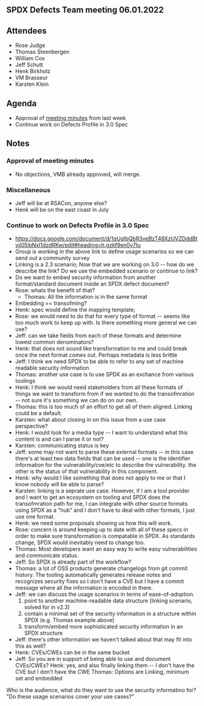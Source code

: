 ## SPDX Defects Team meeting 06.01.2022

## Attendees
* Rose Judge
* Thomas Steenbergen
* William Cox
* Jeff Schutt
* Henk Birkholz
* VM Brasseur
* Karsten Klein

## Agenda
* Approval of [meeting minutes](https://github.com/spdx/meetings/pull/164) from last week
* Continue work on Defects Profile in 3.0 Spec

## Notes
### Approval of meeting minutes
* No objections, VMB already approved, will merge.

### Miscellaneous
* Jeff will be at RSACon, anyone else?
* Henk will be on the east coast in July

### Continue to work on Defects Profile in 3.0 Spec
* https://docs.google.com/document/d/1qUgIbQbR3veBzT48XzUVZDddBtvjj05ibNxI1dzdRKw/edit#heading=h.gzkf9en0y7tu
* Group is working in the above link to define usage scenarios so we can send out a community survey
* Linking is a 2.3 scenario; Now that we are working on 3.0 -- how do we describe the link? Do we use the embedded scenario or continue to link?
* Do we want to embed security information from another format/standard document inside an SPDX defect document?
* Rose: whats the benefit of that?
  * Thomas: All the information is in the same format 
*  Embedding == transofming?  
* Henk: spec would define the mapping template; 
* Rose: we would need to do that for every type of format -- seems like too much work to keep up with. Is there something more general we can use?
* Jeff: can we take fields from each of these formats and determine lowest common denominators?
* Henk: that does not sound like transformation to me and could break once the next format comes out. Perhaps metadata is less brittle 
* Jeff: I think we need SPDX to be able to refer to any set of machine readable security information 
* Thomas: another use case is to use SPDX as an exchance from various toolings
* Henk: I think we would need stakeholders from all these formats of things we want to transform from if we wanted to do the transofmration -- not sure it's something we can do on our own.
* Thomas: this is too much of an effort to get all of them aligned. Linking could be a default.
* Karsten: what about closing in on this issue from a use case perspective? 
* Henk: I would look for a media type -- I want to understand what this content is and can I parse it or not?
* Karsten:  communicating status is key
* Jeff: some may not want to parse these external formats -- in this case there's at least two data fields that can be used -- one is the identifier information for the vulnerability/cve/etc to describe the vulnerability. the other is the status of that vulnerability in this component. 
* Henk: why would I like something that does not apply to me or that I know nobody will be able to parse?
* Karsten: linking is a seprate use case. However, if I am a tool provider and I want to get an ecosystem on tooling and SPDX does the transofmration path for me, I can integrate with other source formats using SPDX as a "hub" and I don't have to deal with other formats, I just use one format.
* Henk: we need some proposals showing us how this will work.
* Rose: concern is around keeping up to date with all of these specs in order to make sure transformation is compatable in SPDX. As standards change, SPDX would inevitably need to change too.
* Thomas: Most developers want an easy way to write easy vulnerabilities and communicate status.
* Jeff: So SPDX is already part of the workflow? 
* Thomas: a lot of OSS products generate changelogs from git commit history. The tooling automatically generates release notes and recognizes security fixes so I don't have a CVE but I have a commit message where all the information is encoded in there.
* Jeff: we can discuss the usage scenarios in terms of ease-of-adoption. 
  1. point to another machine-readable data structure (linking scenario, solved for in v2.3)
  2. contain a minimal set of the security information in a structure within SPDX (e.g. Thomas example above)
  3. transform/embed more sophisticated security information in an SPDX structure
* Jeff: there's other information we haven't talked about that may fit into this as well? 
* Henk: CVEs/CWEs can be in the same bucket
* Jeff: So you are in support of being able to use and document CVEs/CWEs? Henk: yes, and also finally linking them -- I don't have the CVE but I don't have the CWE
Thomas: Options are Linking, minimum set and embedded

Who is the audience, what do they want to use the security informatino for? "Do these usage scenarios cover your use cases?"
